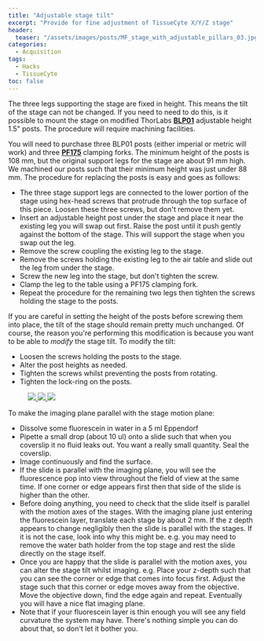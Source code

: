 ```yaml
---
title: "Adjustable stage tilt"
excerpt: "Provide for fine adjustment of TissueCyte X/Y/Z stage"
header:
  teaser: "/assets/images/posts/MF_stage_with_adjustable_pillars_03.jpg"
categories:
  - Acquisition
tags: 
  - Hacks
  - TissueCyte
toc: false
---
```

 
The three legs supporting the stage are fixed in height. 
This means the tilt of the stage can not be changed. 
If you need to need to do this, is it possible to mount the stage on modified ThorLabs [**BLP01**](https://www.thorlabs.com/newgrouppage9.cfm?objectgroup_ID=1740&pn=BLP01) adjustable height 1.5" posts. 
The procedure will require machining facilities.

You will need to purchase three BLP01 posts (either imperial or metric will work) and three [**PF175**](https://www.thorlabs.com/thorproduct.cfm?partnumber=PF175) clamping forks. The minimum height of the posts is 108 mm, but the original support legs for the stage are about 91 mm high. We machined our posts such that their minimum height was just under 88 mm. The procedure for replacing the posts is easy and goes as follows:

- The three stage support legs are connected to the lower portion of the stage using hex-head screws that protrude through the top surface of this piece. Loosen these three screws, but don't remove them yet.
- Insert an adjustable height post under the stage and place it near the existing leg you will swap out first. Raise the post until it push gently against the bottom of the stage. This will support the stage when you swap out the leg. 
- Remove the screw coupling the existing leg to the stage. 
- Remove the screws holding the existing leg to the air table and slide out the leg from under the stage. 
- Screw the new leg into the stage, but don't tighten the screw. 
- Clamp the leg to the table using a PF175 clamping fork. 
- Repeat the procedure for the remaining two legs then tighten the screws holding the stage to the posts. 

If you are careful in setting the height of the posts before screwing them into place, the tilt of the stage should remain pretty much unchanged. Of course, the reason you're performing this modification is because you want to be able to *modify* the stage tilt. To modify the tilt:

- Loosen the screws holding the posts to the stage. 
- Alter the post heights as needed. 
- Tighten the screws whilst preventing the posts from rotating.
- Tighten the lock-ring on the posts. 

<figure>
<a href="https://sainsburywellcomecentre.github.io/OpenSerialSection/assets/images/posts/MF_stage_with_adjustable_pillars_01.jpg"> <img src="https://sainsburywellcomecentre.github.io/OpenSerialSection/assets/images/posts/MF_stage_with_adjustable_pillars_01.jpg"> </a>
<a href="https://sainsburywellcomecentre.github.io/OpenSerialSection/MF_stage_with_adjustable_pillars_02.jpg"> <img src="https://sainsburywellcomecentre.github.io/OpenSerialSection/assets/images/posts/MF_stage_with_adjustable_pillars_02.jpg"> </a>
<a href="https://sainsburywellcomecentre.github.io/OpenSerialSection/assets/images/posts/MF_stage_with_adjustable_pillars_03.jpg"> <img src="https://sainsburywellcomecentre.github.io/OpenSerialSection/assets/images/posts/MF_stage_with_adjustable_pillars_03.jpg"> </a>
</figure>

To make the imaging plane parallel with the stage motion plane:
- Dissolve some fluorescein in water in a 5 ml Eppendorf
- Pipette a small drop (about 10 ul) onto a slide such that when you coverslip it no fluid leaks out. 
You want a really small quantity. Seal the coverslip. 
- Image continuously and find the surface. 
- If the slide is parallel with the imaging plane, you will see the fluorescence pop into view throughout the field of view at the same time. If one corner or edge appears first then that side of the slide is higher than the other. 
- Before doing anything, you need to check that the slide itself is parallel with the motion axes of the stages. With the imaging plane just entering the fluorescein layer, translate each stage by about 2 mm. If the z depth appears to change negligibly then the slide is parallel with the stages. If it is not the case, look into why this might be. e.g. you may need to remove the water bath holder from the top stage and rest the slide directly on the stage itself. 
- Once you are happy that the slide is parallel with the motion axes, you can alter the stage tilt whilst imaging. e.g. Place your z-depth such that you can see the corner or edge that comes into focus first. Adjust the stage such that this corner or edge moves away from the objective. Move the objective down, find the edge again and repeat. Eventually you will have a nice flat imaging plane. 
- Note that if your fluorescein layer is thin enough you will see any field curvature the system may have. There's nothing simple you can do about that, so don't let it bother you. 

